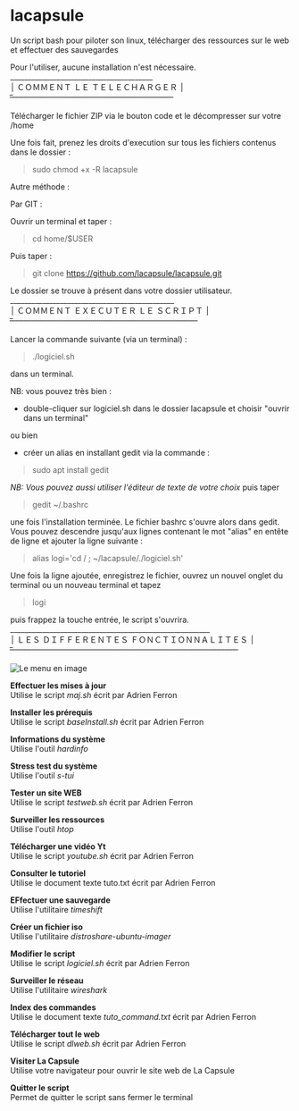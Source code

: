 # lacapsule
Un script bash pour piloter son linux, télécharger des ressources sur le web et effectuer des sauvegardes

Pour l'utiliser, aucune installation n'est nécessaire.<br>
________________________________________<br>
׀ ＣＯＭＭＥＮＴ ＬＥ ＴＥＬＥＣＨＡＲＧＥＲ ׀ <br>
̅ ̅ ̅ ̅ ̅ ̅ ̅ ̅ ̅ ̅ ̅ ̅ ̅ ̅ ̅ ̅ ̅ ̅ ̅ ̅ ̅ ̅ ̅ ̅ ̅ ̅ ̅ ̅ ̅ ̅ ̅ ̅ ̅ ̅ ̅ ̅ ̅ ̅ ̅ ̅ ̅ ̅ ̅ ̅ ̅ ̅ ̅ ̅ ̅ ̅ ̅ ̅ ̅ ̅ ̅ ̅ ̅ ̅ ̅ ̅ ̅ ̅ ̅ ̅ ̅ ̅ ̅ ̅ ̅ ̅ ̅ ̅ ̅ ̅ ̅ ̅ ̅ ̅ ̅ ̅ ̅ <br>

Télécharger le fichier ZIP via le bouton code et le décompresser sur votre /home 

Une fois fait, prenez les droits d'execution sur tous les fichiers contenus dans le dossier :

> sudo chmod +x -R lacapsule

Autre méthode :

Par GIT :

Ouvrir un terminal et taper :

> cd home/$USER

Puis taper :

> git clone https://github.com/lacapsule/lacapsule.git 

Le dossier se trouve à présent dans votre dossier utilisateur.<br>
______________________________________________<br>
׀ ＣＯＭＭＥＮＴ ＥＸＥＣＵＴＥＲ ＬＥ ＳＣＲＩＰＴ ׀ <br>
̅ ̅ ̅ ̅ ̅ ̅ ̅ ̅ ̅ ̅ ̅ ̅ ̅ ̅ ̅ ̅ ̅ ̅ ̅ ̅ ̅ ̅ ̅ ̅ ̅ ̅ ̅ ̅ ̅ ̅ ̅ ̅ ̅ ̅ ̅ ̅ ̅ ̅ ̅ ̅ ̅ ̅ ̅ ̅ ̅ ̅ ̅ ̅ ̅ ̅ ̅ ̅ ̅ ̅ ̅ ̅ ̅ ̅ ̅ ̅ ̅ ̅ ̅ ̅ ̅ ̅ ̅ ̅ ̅ ̅ ̅ ̅ ̅ ̅ ̅ ̅ ̅ ̅ ̅ ̅ ̅ ̅ ̅ ̅ ̅ ̅ ̅ ̅ ̅ ̅ ̅ ̅ ̅ <br>

Lancer la commande suivante (via un terminal) : 

> ./logiciel.sh 

dans un terminal.

NB: vous pouvez très bien : 
- double-cliquer sur logiciel.sh dans le dossier lacapsule et choisir "ouvrir dans un terminal" 
 
ou bien

- créer un alias en installant gedit via la commande : 

> sudo apt install gedit  

*NB: Vous pouvez aussi utiliser l'éditeur de texte de votre choix*
puis taper 

> gedit ~/.bashrc 

une fois l'installation terminée.
Le fichier bashrc s'ouvre alors dans gedit.
Vous pouvez descendre jusqu'aux lignes contenant le mot "alias" en entête de ligne et ajouter la ligne suivante :

> alias logi='cd / ; ~/lacapsule/./logiciel.sh'

Une fois la ligne ajoutée, enregistrez le fichier, ouvrez un nouvel onglet du terminal ou un nouveau terminal et tapez 

> logi 

puis frappez la touche entrée,
le script s'ouvrira.<br>
________________________________________________________<br>
׀ 	ＬＥＳ ＤＩＦＦＥＲＥＮＴＥＳ ＦＯＮＣＴＩＯＮＮＡＬＩＴＥＳ  ׀ <br>
̅ ̅ ̅ ̅ ̅ ̅ ̅ ̅ ̅ ̅ ̅ ̅ ̅ ̅ ̅ ̅ ̅ ̅ ̅ ̅ ̅ ̅ ̅ ̅ ̅ ̅ ̅ ̅ ̅ ̅ ̅ ̅ ̅ ̅ ̅ ̅ ̅ ̅ ̅ ̅ ̅ ̅ ̅ ̅ ̅ ̅ ̅ ̅ ̅ ̅ ̅ ̅ ̅ ̅ ̅ ̅ ̅ ̅ ̅ ̅ ̅ ̅ ̅ ̅ ̅ ̅ ̅ ̅ ̅ ̅ ̅ ̅ ̅ ̅ ̅ ̅ ̅ ̅ ̅ ̅ ̅ ̅ ̅ ̅ ̅ ̅ ̅ ̅ ̅ ̅ ̅ ̅ ̅ ̅ ̅ ̅ ̅ ̅ ̅ ̅ ̅ ̅ ̅ ̅ ̅ ̅ ̅ ̅ ̅ ̅ ̅ ̅ ̅ <br>

![Le menu en image](https://raw.githubusercontent.com/lacapsule/lacapsule/main/img.png)

**Effectuer les mises à jour**<br>
Utilise le script *maj.sh* écrit par Adrien Ferron

**Installer les prérequis**<br>
Utilise le script *baseInstall.sh* écrit par Adrien Ferron

**Informations du système**<br>
Utilise l'outil *hardinfo*

**Stress test du système**<br>
Utilise l'outil *s-tui*

**Tester un site WEB**<br>
Utilise le script *testweb.sh* écrit par Adrien Ferron

**Surveiller les ressources**<br>
Utilise l'outil *htop*

**Télécharger une vidéo Yt**<br>
Utilise le script *youtube.sh* écrit par Adrien Ferron

**Consulter le tutoriel**<br>
Utilise le document texte tuto.txt écrit par Adrien Ferron

**EFfectuer une sauvegarde**<br>
Utilise l'utilitaire *timeshift*

**Créer un fichier iso**<br>
Utilise l'utilitaire *distroshare-ubuntu-imager*

**Modifier le script**<br>
Utilise le script *logiciel.sh* écrit par Adrien Ferron

**Surveiller le réseau**<br>
Utilise l'utilitaire *wireshark*

**Index des commandes**<br>
Utilise le document texte *tuto_command.txt* écrit par Adrien Ferron

**Télécharger tout le web**<br>
Utilise le script *dlweb.sh* écrit par Adrien Ferron

**Visiter La Capsule**<br>
Utilise votre navigateur pour ouvrir le site web de La Capsule

**Quitter le script**<br>
Permet de quitter le script sans fermer le terminal
